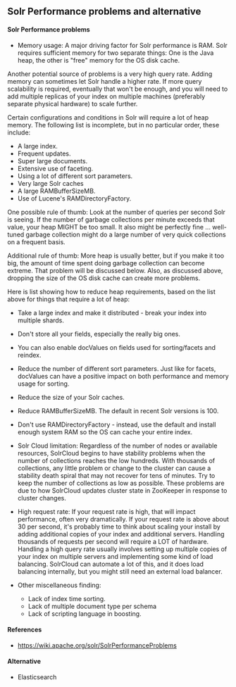## Solr Performance problems and alternative

#### Solr Performance problems

- Memory usage: A major driving factor for Solr performance is RAM. Solr requires sufficient memory for two separate things: One is the Java heap, the other is "free" memory for the OS disk cache.

Another potential source of problems is a very high query rate. Adding memory can sometimes let Solr handle a higher rate. If more query scalability is required, eventually that won't be enough, and you will need to add multiple replicas of your index on multiple machines (preferably separate physical hardware) to scale further. 

Certain configurations and conditions in Solr will require a lot of heap memory. The following list is incomplete, but in no particular order, these include:

  - A large index.
  - Frequent updates.
  - Super large documents.
  - Extensive use of faceting.
  - Using a lot of different sort parameters.
  - Very large Solr caches
  - A large RAMBufferSizeMB.
  - Use of Lucene's RAMDirectoryFactory.

 One possible rule of thumb: Look at the number of queries per second Solr is seeing. If the number of garbage collections per minute exceeds that value, your heap MIGHT be too small. It also might be perfectly fine ... well-tuned garbage collection might do a large number of very quick collections on a frequent basis.

 Additional rule of thumb: More heap is usually better, but if you make it too big, the amount of time spent doing garbage collection can become extreme. That problem will be discussed below. Also, as discussed above, dropping the size of the OS disk cache can create more problems.

 Here is list showing how to reduce heap requirements, based on the list above for things that require a lot of heap:

  - Take a large index and make it distributed - break your index into multiple shards.
  - Don't store all your fields, especially the really big ones.
  - You can also enable docValues on fields used for sorting/facets and reindex.
  - Reduce the number of different sort parameters. Just like for facets, docValues can have a positive impact on both performance and memory usage for sorting.
  - Reduce the size of your Solr caches.
  - Reduce RAMBufferSizeMB. The default in recent Solr versions is 100.
  - Don't use RAMDirectoryFactory - instead, use the default and install enough system RAM so the OS can cache your entire index.


- Solr Cloud limitation: Regardless of the number of nodes or available resources, SolrCloud begins to have stability problems when the number of collections reaches the low hundreds. With thousands of collections, any little problem or change to the cluster can cause a stability death spiral that may not recover for tens of minutes. Try to keep the number of collections as low as possible. These problems are due to how SolrCloud updates cluster state in ZooKeeper in response to cluster changes.

- High request rate: If your request rate is high, that will impact performance, often very dramatically. If your request rate is above about 30 per second, it's probably time to think about scaling your install by adding additional copies of your index and additional servers. Handling thousands of requests per second will require a LOT of hardware. Handling a high query rate usually involves setting up multiple copies of your index on multiple servers and implementing some kind of load balancing. SolrCloud can automate a lot of this, and it does load balancing internally, but you might still need an external load balancer.

- Other miscellaneous finding:
	- Lack of index time sorting.
	- Lack of multiple document type per schema
	- Lack of scripting language in boosting.

#### References

- https://wiki.apache.org/solr/SolrPerformanceProblems

#### Alternative

- Elasticsearch

